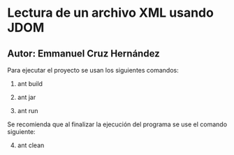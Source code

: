 # Lectura de un archivo XML usando JDOM
## Autor: Emmanuel Cruz Hernández

Para ejecutar el proyecto se usan los siguientes comandos:

1. ant build

2. ant jar

3. ant run

Se recomienda que al finalizar la ejecución del programa se use el comando siguiente:

4. ant clean
